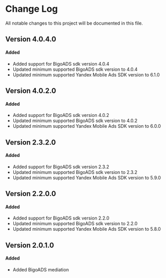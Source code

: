 # Change Log
All notable changes to this project will be documented in this file.

## Version 4.0.4.0

#### Added
* Added support for BigoADS sdk version 4.0.4
* Updated minimum supported BigoADS sdk version to 4.0.4
* Updated minimum supported Yandex Mobile Ads SDK version to 6.1.0

## Version 4.0.2.0

#### Added
* Added support for BigoADS sdk version 4.0.2
* Updated minimum supported BigoADS sdk version to 4.0.2
* Updated minimum supported Yandex Mobile Ads SDK version to 6.0.0

## Version 2.3.2.0

#### Added
* Added support for BigoADS sdk version 2.3.2
* Updated minimum supported BigoADS sdk version to 2.3.2
* Updated minimum supported Yandex Mobile Ads SDK version to 5.9.0

## Version 2.2.0.0

#### Added
* Added support for BigoADS sdk version 2.2.0
* Updated minimum supported BigoADS sdk version to 2.2.0
* Updated minimum supported Yandex Mobile Ads SDK version to 5.8.0

## Version 2.0.1.0

#### Added
* Added BigoADS mediation

